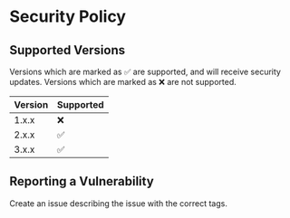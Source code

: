 # Security Policy

## Supported Versions

Versions which are marked as ✅ are supported, and will receive security updates. Versions which are marked as ❌ are not supported.

| Version | Supported          |
| ------- | ------------------ |
| 1.x.x   | ❌ |
| 2.x.x   | ✅ |
| 3.x.x   | ✅ |

## Reporting a Vulnerability

Create an issue describing the issue with the correct tags.
